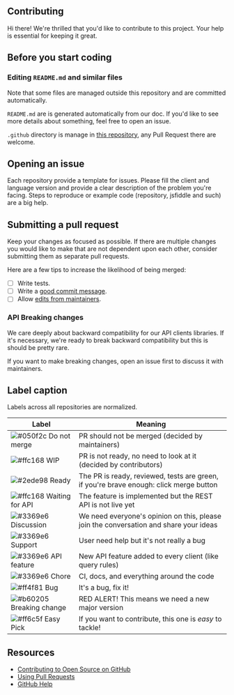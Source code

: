 ## Contributing

Hi there! We're thrilled that you'd like to contribute to this project.
Your help is essential for keeping it great.

## Before you start coding

### Editing `README.md` and similar files

Note that some files are managed outside this repository and are committed automatically.

`README.md` are is generated automatically from our doc. If you'd like to see more details about something, feel free to open an issue.

`.github` directory is manage in [this repository](https://github.com/algolia/algoliasearch-client-common), any Pull Request there are welcome.

## Opening an issue

Each repository provide a template for issues. Please fill the client and language version and provide a clear description of the problem you're facing. Steps to reproduce or example code (repository, jsfiddle and such) are a big help.

## Submitting a pull request

Keep your changes as focused as possible. If there are multiple changes you would like to make that are not dependent upon each other, consider submitting them as separate pull requests.

Here are a few tips to increase the likelihood of being merged:

- [ ] Write tests.
- [ ] Write a [good commit message](http://tbaggery.com/2008/04/19/a-note-about-git-commit-messages.html).
- [ ] Allow [edits from maintainers](https://blog.github.com/2016-09-07-improving-collaboration-with-forks/).

### API Breaking changes

We care deeply about backward compatibility for our API clients libraries. If it's necessary, we're ready to break backward compatibility but this is should be pretty rare.

If you want to make breaking changes, open an issue first to discuss it with maintainers.

## Label caption

Labels across all repositories are normalized.

<!-- DO NOT EDIT THE TABLE NOR REMOVE HTML COMMENTS -->
<!-- LABELTABLE -->
| Label                                                                    | Meaning                                                                                |
|--------------------------------------------------------------------------|----------------------------------------------------------------------------------------|
| ![#050f2c](https://placehold.it/15/050f2c/000000?text=+) Do not merge    | PR should not be merged (decided by maintainers)                                       |
| ![#ffc168](https://placehold.it/15/ffc168/000000?text=+) WIP             | PR is not ready, no need to look at it (decided by contributors)                       |
| ![#2ede98](https://placehold.it/15/2ede98/000000?text=+) Ready           | The PR is ready, reviewed, tests are green, if you're brave enough: click merge button |
| ![#ffc168](https://placehold.it/15/ffc168/000000?text=+) Waiting for API | The feature is implemented but the REST API is not live yet                            |
| ![#3369e6](https://placehold.it/15/3369e6/000000?text=+) Discussion      | We need everyone's opinion on this, please join the conversation and share your ideas  |
| ![#3369e6](https://placehold.it/15/3369e6/000000?text=+) Support         | User need help but it's not really a bug                                               |
| ![#3369e6](https://placehold.it/15/3369e6/000000?text=+) API feature     | New API feature added to every client (like query rules)                               |
| ![#3369e6](https://placehold.it/15/3369e6/000000?text=+) Chore           | CI, docs, and everything around the code                                               |
| ![#ff4f81](https://placehold.it/15/ff4f81/000000?text=+) Bug             | It's a bug, fix it!                                                                    |
| ![#b60205](https://placehold.it/15/b60205/000000?text=+) Breaking change | RED ALERT! This means we need a new major version                                      |
| ![#ff6c5f](https://placehold.it/15/ff6c5f/000000?text=+) Easy Pick       | If you want to contribute, this one is _easy_ to tackle!                               |

<!-- /LABELTABLE -->
<!-- DO NOT REMOVE ANY HTML COMMENT -->

## Resources

- [Contributing to Open Source on GitHub](https://guides.github.com/activities/contributing-to-open-source/)
- [Using Pull Requests](https://help.github.com/articles/using-pull-requests/)
- [GitHub Help](https://help.github.com)
